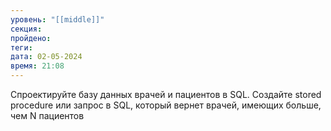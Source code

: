 ```yaml
---
уровень: "[[middle]]"
секция: 
пройдено: 
теги: 
дата: 02-05-2024
время: 21:08
---
```

Спроектируйте базу данных врачей и пациентов в SQL. Создайте stored procedure или запрос в SQL, который вернет врачей, имеющих больше, чем N пациентов
